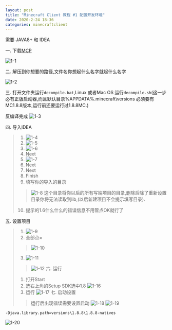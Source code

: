```yaml
---
layout: post
title: "Minecraft Client 教程 #1 配置开发环境"
date: 2020-2-24 18:36
categories: minecraftclient
---
```


需要 JAVA8+ 和 IDEA

一. 下载[MCP](http://www.modcoderpack.com/)

![1-1](/assets/minecraftclient/1-1.png)


二. 解压到你想要的路径,文件名你想起什么名字就起什么名字


![1-2](/assets/minecraftclient/1-2.png)

三. 打开文件夹运行`decompile.bat`,Linux 或者Mac OS 运行`decompile.sh`(这一步必有正版启动器,而且默认目录%APPDATA%\.minecraft\versions 必须要有MC1.8.8版本,运行前还要运行过1.8.8MC.)

反编译完成
![1-3](/assets/minecraftclient/1-3.png)

四. 导入IDEA
> 1. ![1-4](/assets/minecraftclient/1-4.png)
> 2. ![1-5](/assets/minecraftclient/1-5.png)
> 3. ![1-6](/assets/minecraftclient/1-6.png)
> 4. Next
> 5. ![1-7](/assets/minecraftclient/1-7.png)
> 6. Next
> 7. Next
> 8. Finish
> 9. 填写你的导入的目录
>> ![1-8](/assets/minecraftclient/1-8.png)
>> 这个目录将你以后的所有写端项目的目录,删除后除了重新设置目录你将无法读取到lib,(以后新建项目不会提示填写目录).
> 10. 提示的1.6什么什么的错误信息不用管点OK就行了

五. 设置项目
> 1. ![1-9](/assets/minecraftclient/1-9.png)
> 2. 全部点×
>> ![1-10](/assets/minecraftclient/1-10.png)
> 3. ![1-11](/assets/minecraftclient/1-11.png)
>> ![1-12](/assets/minecraftclient/1-12.png)
六. 运行
> 1. 打开Start
> 2. 选右上角的Setup SDK选中1.8
> ![1-16](/assets/minecraftclient/1-16.png)
> 3. 运行
> ![1-17](/assets/minecraftclient/1-17.png)
七. 启动设置
>> 运行后出现错误需要设置启动
>> ![1-18](/assets/minecraftclient/1-18.png)
>>  ![1-19](/assets/minecraftclient/1-19.png)

`-Djava.library.path=versions\1.8.8\1.8.8-natives`


![1-20](/assets/minecraftclient/1-20.png)
